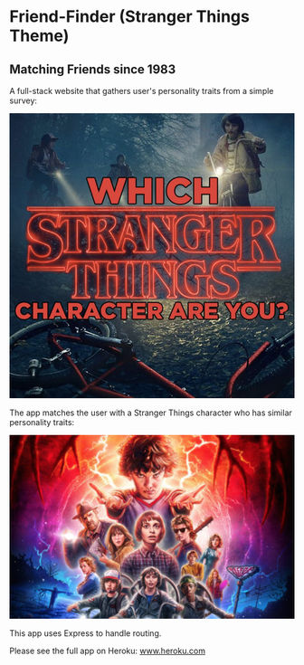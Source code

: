 # Friend-Finder (Stranger Things Theme)

## Matching Friends since 1983

A full-stack website that gathers user's personality traits from a simple survey:

![Screenshot](/PNGs/whichcharacer.png)

The app matches the user with a Stranger Things character who has similar personality traits:

![Screenshot](/PNGs/ST2poster.png)

This app uses Express to handle routing.

Please see the full app on Heroku:
www.heroku.com


